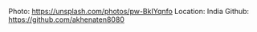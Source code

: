 Photo: https://unsplash.com/photos/pw-BkIYqnfo
Location: India
Github: https://github.com/akhenaten8080
